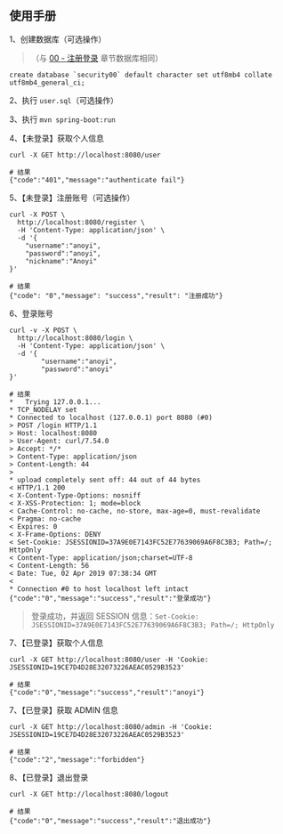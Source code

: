 ## 使用手册

1、创建数据库（可选操作）
>（与 [00 - 注册登录](https://github.com/ChinaSilence/spring-security-demos/tree/master/00%20-%20%E6%B3%A8%E5%86%8C%E7%99%BB%E5%BD%95) 章节数据库相同）
```
create database `security00` default character set utf8mb4 collate utf8mb4_general_ci;
```

2、执行 `user.sql`（可选操作）

3、执行 `mvn spring-boot:run`

4、【未登录】获取个人信息
```
curl -X GET http://localhost:8080/user

# 结果
{"code":"401","message":"authenticate fail"}
```

5、【未登录】注册账号（可选操作）
```
curl -X POST \
  http://localhost:8080/register \
  -H 'Content-Type: application/json' \
  -d '{
	"username":"anoyi",
	"password":"anoyi",
	"nickname":"Anoyi"
}'

# 结果
{"code": "0","message": "success","result": "注册成功"}
```

6、登录账号

```
curl -v -X POST \
  http://localhost:8080/login \
  -H 'Content-Type: application/json' \
  -d '{
        "username":"anoyi",
        "password":"anoyi"
}'

# 结果
*   Trying 127.0.0.1...
* TCP_NODELAY set
* Connected to localhost (127.0.0.1) port 8080 (#0)
> POST /login HTTP/1.1
> Host: localhost:8080
> User-Agent: curl/7.54.0
> Accept: */*
> Content-Type: application/json
> Content-Length: 44
>
* upload completely sent off: 44 out of 44 bytes
< HTTP/1.1 200
< X-Content-Type-Options: nosniff
< X-XSS-Protection: 1; mode=block
< Cache-Control: no-cache, no-store, max-age=0, must-revalidate
< Pragma: no-cache
< Expires: 0
< X-Frame-Options: DENY
< Set-Cookie: JSESSIONID=37A9E0E7143FC52E77639069A6F8C3B3; Path=/; HttpOnly
< Content-Type: application/json;charset=UTF-8
< Content-Length: 56
< Date: Tue, 02 Apr 2019 07:38:34 GMT
<
* Connection #0 to host localhost left intact
{"code":"0","message":"success","result":"登录成功"}
```
> 登录成功，并返回 SESSION 信息：`Set-Cookie: JSESSIONID=37A9E0E7143FC52E77639069A6F8C3B3; Path=/; HttpOnly`

7、【已登录】获取个人信息
```
curl -X GET http://localhost:8080/user -H 'Cookie: JSESSIONID=19CE7D4D28E32073226AEAC0529B3523'

# 结果
{"code":"0","message":"success","result":"anoyi"}
```

7、【已登录】获取 ADMIN 信息
```
curl -X GET http://localhost:8080/admin -H 'Cookie: JSESSIONID=19CE7D4D28E32073226AEAC0529B3523'

# 结果
{"code":"2","message":"forbidden"}
```

8、【已登录】退出登录
```
curl -X GET http://localhost:8080/logout

# 结果
{"code":"0","message":"success","result":"退出成功"}
```